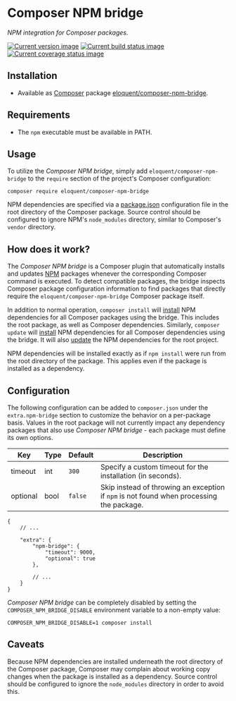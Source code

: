 # Composer NPM bridge

*NPM integration for Composer packages.*

[![Current version image][version-image]][current version]
[![Current build status image][build-image]][current build status]
[![Current coverage status image][coverage-image]][current coverage status]

[build-image]: http://img.shields.io/travis/eloquent/composer-npm-bridge/develop.svg?style=flat-square "Current build status for the develop branch"
[coverage-image]: https://img.shields.io/codecov/c/github/eloquent/composer-npm-bridge/develop.svg?style=flat-square "Current test coverage for the develop branch"
[current build status]: https://travis-ci.org/eloquent/composer-npm-bridge
[current coverage status]: https://codecov.io/github/eloquent/composer-npm-bridge
[current version]: https://packagist.org/packages/eloquent/composer-npm-bridge
[version-image]: https://img.shields.io/packagist/v/eloquent/composer-npm-bridge.svg?style=flat-square "This project uses semantic versioning"

## Installation

- Available as [Composer] package [eloquent/composer-npm-bridge].

[composer]: http://getcomposer.org/
[eloquent/composer-npm-bridge]: https://packagist.org/packages/eloquent/composer-npm-bridge

## Requirements

- The `npm` executable must be available in PATH.

## Usage

To utilize the *Composer NPM bridge*, simply add `eloquent/composer-npm-bridge`
to the `require` section of the project's Composer configuration:

    composer require eloquent/composer-npm-bridge

NPM dependencies are specified via a [package.json] configuration file in the
root directory of the Composer package. Source control should be configured to
ignore NPM's `node_modules` directory, similar to Composer's `vendor` directory.

[package.json]: https://npmjs.org/doc/json.html

## How does it work?

The *Composer NPM bridge* is a Composer plugin that automatically installs and
updates [NPM] packages whenever the corresponding Composer command is executed.
To detect compatible packages, the bridge inspects Composer package
configuration information to find packages that directly require the
`eloquent/composer-npm-bridge` Composer package itself.

In addition to normal operation, `composer install` will [install] NPM
dependencies for all Composer packages using the bridge. This includes the root
package, as well as Composer dependencies. Similarly, `composer update` will
[install] NPM dependencies for all Composer dependencies using the bridge. It
will also [update] the NPM dependencies for the root project.

NPM dependencies will be installed exactly as if `npm install` were run from the
root directory of the package. This applies even if the package is installed as
a dependency.

[install]: https://npmjs.org/doc/install.html
[npm]: https://npmjs.org/
[update]: https://npmjs.org/doc/update.html

## Configuration

The following configuration can be added to `composer.json` under the
`extra.npm-bridge` section to customize the behavior on a per-package basis.
Values in the root package will not currently impact any dependency packages
that also use *Composer NPM bridge* - each package must define its own options.

Key      | Type | Default | Description
---------|------|---------|---------------------------------------------------
timeout  | int  | `300`   | Specify a custom timeout for the installation (in seconds).
optional | bool | `false` | Skip instead of throwing an exception if `npm` is not found when processing the package.

```json5
{
    // ...

    "extra": {
        "npm-bridge": {
            "timeout": 9000,
            "optional": true
        },

        // ...
    }
}
```

*Composer NPM bridge* can be completely disabled by setting the
`COMPOSER_NPM_BRIDGE_DISABLE` environment variable to a non-empty value:

```shell
COMPOSER_NPM_BRIDGE_DISABLE=1 composer install
```

## Caveats

Because NPM dependencies are installed underneath the root directory of the
Composer package, Composer may complain about working copy changes when the
package is installed as a dependency. Source control should be configured to
ignore the `node_modules` directory in order to avoid this.

